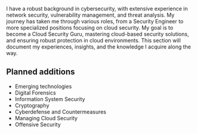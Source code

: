 I have a robust background in cybersecurity, with extensive experience in network security, vulnerability management, and threat analysis. My journey has taken me through various roles, from a Security Engineer to more specialized positions focusing on cloud security. My goal is to become a Cloud Security Guru, mastering cloud-based security solutions, and ensuring robust protection in cloud environments. This section will document my experiences, insights, and the knowledge I acquire along the way.
## Planned additions
- Emerging technologies
- Digital Forensics
- Information System Security
- Cryptography
- Cyberdefense and Countermeasures
- Managing Cloud Security
- Offensive Security
